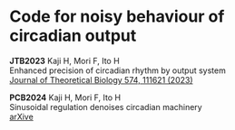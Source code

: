 # Code for noisy behaviour of circadian output

**JTB2023** 
Kaji H, Mori F, Ito H  
Enhanced precision of circadian rhythm by output system  
[Journal of Theoretical Biology 574, 111621 (2023)](https://www.sciencedirect.com/science/article/pii/S0022519323002187)

**PCB2024** 
Kaji H, Mori F, Ito H  
Sinusoidal regulation denoises circadian machinery  
[arXive](https://www.sciencedirect.com/science/article/pii/S0022519323002187)

